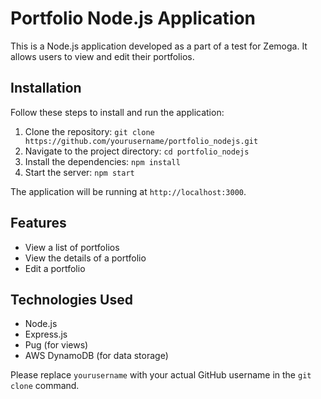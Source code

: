 # Portfolio Node.js Application

This is a Node.js application developed as a part of a test for Zemoga. It allows users to view and edit their portfolios.

## Installation

Follow these steps to install and run the application:

1. Clone the repository: `git clone https://github.com/yourusername/portfolio_nodejs.git`
2. Navigate to the project directory: `cd portfolio_nodejs`
3. Install the dependencies: `npm install`
4. Start the server: `npm start`

The application will be running at `http://localhost:3000`.

## Features

- View a list of portfolios
- View the details of a portfolio
- Edit a portfolio

## Technologies Used

- Node.js
- Express.js
- Pug (for views)
- AWS DynamoDB (for data storage)

Please replace `yourusername` with your actual GitHub username in the `git clone` command.